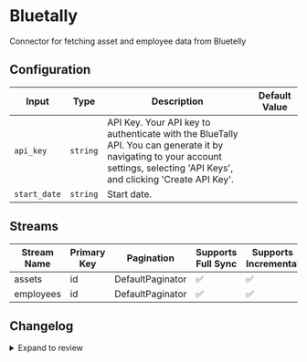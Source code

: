 # Bluetally
Connector for fetching asset and employee data from Bluetelly

## Configuration

| Input | Type | Description | Default Value |
|-------|------|-------------|---------------|
| `api_key` | `string` | API Key. Your API key to authenticate with the BlueTally API. You can generate it by navigating to your account settings, selecting &#39;API Keys&#39;, and clicking &#39;Create API Key&#39;. |  |
| `start_date` | `string` | Start date.  |  |

## Streams
| Stream Name | Primary Key | Pagination | Supports Full Sync | Supports Incremental |
|-------------|-------------|------------|---------------------|----------------------|
| assets | id | DefaultPaginator | ✅ |  ✅  |
| employees | id | DefaultPaginator | ✅ |  ✅  |

## Changelog

<details>
  <summary>Expand to review</summary>

| Version          | Date              | Pull Request | Subject        |
|------------------|-------------------|--------------|----------------|
| 0.0.4 | 2025-05-10 | [59337](https://github.com/airbytehq/airbyte/pull/59337) | Update dependencies |
| 0.0.3 | 2025-04-26 | [58714](https://github.com/airbytehq/airbyte/pull/58714) | Update dependencies |
| 0.0.2 | 2025-04-19 | [57644](https://github.com/airbytehq/airbyte/pull/57644) | Update dependencies |
| 0.0.1 | 2025-04-08 | | Initial release by [@wennergr](https://github.com/wennergr) via Connector Builder |

</details>
